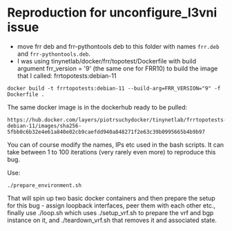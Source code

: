 # Reproduction for unconfigure_l3vni issue

- move frr deb and frr-pythontools deb to this folder with names `frr.deb` and `frr-pythontools.deb`.
- I was using tinynetlab/docker/frr/topotest/Dockerfile with build argument frr_version = '9' (the same one for FRR10) to build the image that I called: frrtopotests:debian-11

```
docker build -t frrtopotests:debian-11 --build-arg=FRR_VERSION="9" -f Dockerfile .
```
The same docker image is in the dockerhub ready to be pulled:

```
https://hub.docker.com/layers/piotrsuchydocker/tinynetlab/frrtopotests-debian-11/images/sha256-5fbb0c6b32e4e61a840e02cb9caefdd940a848271f2e63c39b0995665b4b9b97
```

You can of course modify the names, IPs etc used in the bash scripts.
It can take between 1 to 100 iterations (very rarely even more) to reproduce this bug.

Use:

```
./prepare_environment.sh
```

That will spin up two basic docker containers and then prepare the setup for this bug - assign loopback interfaces, peer them with each other etc., finally use ./loop.sh which uses ./setup_vrf.sh to prepare the vrf and bgp instance on it, and ./teardown_vrf.sh that removes it and associated state.
